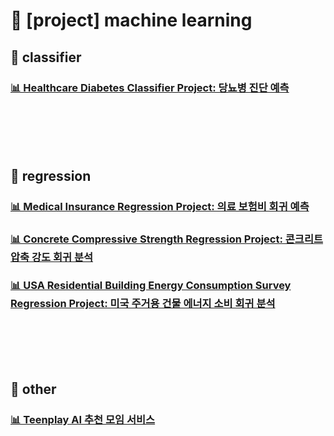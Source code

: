 # 📑 [project] machine learning
## 📌 classifier
<h3>
  <a href=https://github.com/songseogyeong/project-machine_learning/tree/master/02_classifier/05_Healthcare_Diabetes_Logistic_Regression_Project>📊 Healthcare Diabetes Classifier Project: 당뇨병 진단 예측</a>
</h3>

<br></br>
<br></br>

## 📌 regression
<h3>
  <a href=https://github.com/songseogyeong/project-machine_learning/tree/master/03_regression/02_medical_insurance_Regression_Project>📊 Medical Insurance Regression Project: 의료 보험비 회귀 예측</a>
</h3>
<h3>
  <a href=https://github.com/songseogyeong/project-machine_learning/tree/master/03_regression/03_Concrete_Compressive_Strength_Regression_Project>📊 Concrete Compressive Strength Regression Project: 콘크리트 압축 강도 회귀 분석</a>
</h3>
<h3>
  <a href=https://github.com/songseogyeong/project-machine_learning/tree/master/03_regression/04_Residential_Building_Energy_Consumption_Regression_Project>📊 USA Residential Building Energy Consumption Survey Regression Project: 미국 주거용 건물 에너지 소비 회귀 분석</a>
</h3>

<br></br>
<br></br>

## 📌 other
<h3>
  <a href=https://github.com/songseogyeong/project-machine_learning/tree/master/teenplay>📊 Teenplay AI 추천 모임 서비스</a>
</h3>